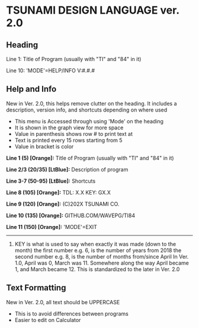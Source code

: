 TSUNAMI DESIGN LANGUAGE ver. 2.0
==

Heading
---

Line 1: Title of Program (usually with "TI" and "84" in it)

Line 10: 'MODE'=HELP/INFO   V:#.#.#


Help and Info
---
New in Ver. 2.0, this helps remove clutter on the heading.
It includes a description, version info, and shortcuts depending on where used
- This menu is Accessed through using 'Mode' on the heading
- It is shown in the graph view for more space
- Value in parenthesis shows row # to print text at
- Text is printed every 15 rows starting from 5
- Value in bracket is color

**Line 1 (5) [Orange]:** Title of Program (usually with "TI" and "84" in it)

**Line 2/3 (20/35) [LtBlue]:** Description of program

**Line 3-7 (50-95) [LtBlue]:** Shortcuts

**Line 8 (105) [Orange]:** TDL: X.X KEY: GX.X

**Line 9 (120) [Orange]:** (C)202X TSUNAMI CO.

**Line 10 (135) [Orange]:** GITHUB.COM/WAVEPG/TI84

**Line 11 (150) [Orange]:** 'MODE'=EXIT
____
1. KEY is what is used to say when exactly it was made (down to the month)
   the first number e.g. 6, is the number of years from 2018
   the second number e.g. 8, is the number of months from/since April
   In Ver. 1.0, April was 0, March was 11. Somewhere along the way
   April became 1, and March became 12. This is standardized
   to the later in Ver. 2.0


Text Formatting
---
New in Ver. 2.0, all text should be UPPERCASE
- This is to avoid differences between programs
- Easier to edit on Calculator
